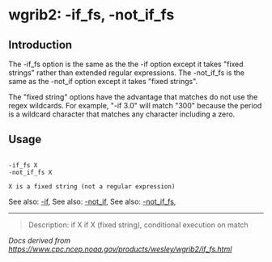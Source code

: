 # wgrib2: -if_fs, -not_if_fs

## Introduction

The -if_fs option is the same as the
the -if option except it takes "fixed strings"
rather than extended regular expressions. The
-not_if_fs is the same as the -not_if option
except it takes "fixed strings".

The "fixed string" options have the advantage that matches do not use the
regex wildcards. For example, "-if 3.0" will match "300" because the period is
a wildcard character that matches any character including a zero.

## Usage

```

-if_fs X
-not_if_fs X

X is a fixed string (not a regular expression)

```

See also: [-if](./if.html),
See also: [-not_if](./not_if.html),
See also: [-not_if_fs](./not_if_fs.html),

---

> Description: if X if X (fixed string), conditional execution on match

_Docs derived from <https://www.cpc.ncep.noaa.gov/products/wesley/wgrib2/if_fs.html>_
